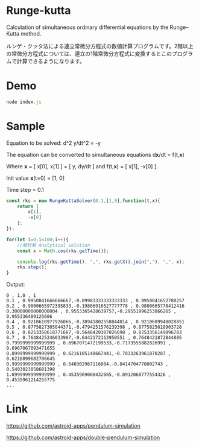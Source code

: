 # Runge-kutta
Calculation of simultaneous ordinary differential equations by the Runge–Kutta method.

ルンゲ・クッタ法による連立常微分方程式の数値計算プログラムです。2階以上の常微分方程式については、連立の1階常微分方程式に変換するとこのプログラムで計算できるようになります。

# Demo

```JavaScript
node index.js
```

# Sample
Equation to be solved: d^2 y/dt^2 = -y

The equation can be converted to simultaneous equations d**x**/dt = f(t,**x**)

Where **x** = [ x[0], x[1] ] = [ y, dy/dt ] and f(t,**x**) = [ x[1], -x[0] ].

Init value **x**(t=0) = [1, 0]

Time step = 0.1

```JavaScript
const rks = new RungeKuttaSolver(0.1,[1,0],function(t,x){
	return [
		x[1],
		-x[0]
	];
});

for(let i=0;i<100;i++){
	//解析解 Analytical solution
	const x = Math.cos(rks.getTime());

	console.log(rks.getTime(), ",", rks.getX().join(","), ",", x);
	rks.step();	
}
 ```
Output:
```
0 , 1,0 , 1
0.1 , 0.9950041666666667,-0.09983333333333333 , 0.9950041652780257
0.2 , 0.9800665972395833,-0.19866916527777778 , 0.9800665778412416
0.30000000000000004 , 0.9553365428639757,-0.29551996253066265 , 0.955336489125606
0.4 , 0.9210610977926066,-0.38941802558044014 , 0.9210609940028851
0.5 , 0.8775827305044371,-0.4794251576239398 , 0.8775825618903728
0.6 , 0.8253358618771687,-0.5646420387026698 , 0.8253356149096783
0.7 , 0.7648425246033907,-0.6442172113950551 , 0.7648421872844885
0.7999999999999999 , 0.6967071472199533,-0.7173555882826991 , 0.6967067093471655
0.8999999999999999 , 0.6216105148667441,-0.7833263961870287 , 0.6216099682706645
0.9999999999999999 , 0.540302967116884,-0.8414704778002743 , 0.5403023058681398
1.0999999999999999 , 0.4535969008432685,-0.8912068777554326 , 0.4535961214255775
...
```

# Link
https://github.com/astroid-apps/pendulum-simulation

https://github.com/astroid-apps/double-pendulum-simulation

